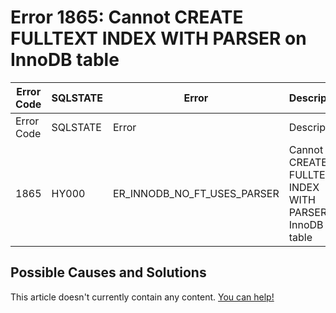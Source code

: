 
# Error 1865: Cannot CREATE FULLTEXT INDEX WITH PARSER on InnoDB table


| Error Code | SQLSTATE | Error | Description |
| --- | --- | --- | --- |
| Error Code | SQLSTATE | Error | Description |
| 1865 | HY000 | ER_INNODB_NO_FT_USES_PARSER | Cannot CREATE FULLTEXT INDEX WITH PARSER on InnoDB table |




## Possible Causes and Solutions


This article doesn't currently contain any content. [You can help!](/kb/en/writing-and-editing-knowledge-base-articles/)

